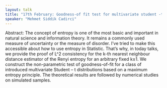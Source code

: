 ```yaml
---
layout: talk
title: "17th February: Goodness-of fit test for multivariate student -t distribution based on Rényi entropy"
speaker: "Mehmet Siddik Cadirci"
---
```


Abstract: The concept of entropy is one of the most basic and important in natural science and information theory. It remains a commonly used measure of uncertainty or the measure of disorder.  I’ve tried to make this accessible about how to use entropy in Statistic. That’s why, in today talks, we provide the proof of L^2 consistency for the k-th nearest neighbour distance estimator of the Renyi entropy for an arbitrary fixed k≥1. We construct the non-parametric test of goodness-of-fit for a class of introduced multivariate Student – t distributions based on a maximum entropy principle. The theoretical results are followed by numerical studies on simulated samples.
